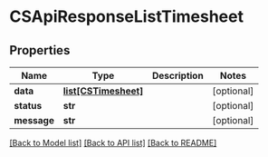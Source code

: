 # CSApiResponseListTimesheet

## Properties
Name | Type | Description | Notes
------------ | ------------- | ------------- | -------------
**data** | [**list[CSTimesheet]**](CSTimesheet.md) |  | [optional] 
**status** | **str** |  | [optional] 
**message** | **str** |  | [optional] 

[[Back to Model list]](../README.md#documentation-for-models) [[Back to API list]](../README.md#documentation-for-api-endpoints) [[Back to README]](../README.md)


